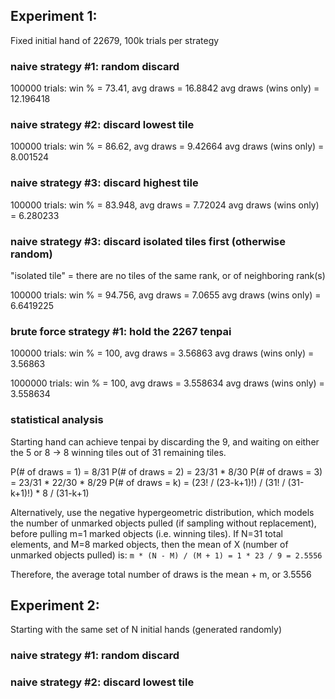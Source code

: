 ## Experiment 1:

Fixed initial hand of 22679, 100k trials per strategy

### naive strategy #1: random discard

100000 trials: win % = 73.41, avg draws = 16.8842
avg draws (wins only) = 12.196418

### naive strategy #2: discard lowest tile

100000 trials: win % = 86.62, avg draws = 9.42664
avg draws (wins only) = 8.001524

### naive strategy #3: discard highest tile

100000 trials: win % = 83.948, avg draws = 7.72024
avg draws (wins only) = 6.280233

### naive strategy #3: discard isolated tiles first (otherwise random)

"isolated tile" = there are no tiles of the same rank, or of neighboring rank(s)

100000 trials: win % = 94.756, avg draws = 7.0655
avg draws (wins only) = 6.6419225

### brute force strategy #1: hold the 2267 tenpai

100000 trials: win % = 100, avg draws = 3.56863
avg draws (wins only) = 3.56863

1000000 trials: win % = 100, avg draws = 3.558634
avg draws (wins only) = 3.558634

### statistical analysis

Starting hand can achieve tenpai by discarding the 9, and waiting on either the 5 or 8 -> 8 winning tiles out of 31 remaining tiles.

P(# of draws = 1) = 8/31
P(# of draws = 2) = 23/31 \* 8/30
P(# of draws = 3) = 23/31 \* 22/30 \* 8/29
P(# of draws = k) = (23! / (23-k+1)!) / (31! / (31-k+1)!) \* 8 / (31-k+1)

Alternatively, use the negative hypergeometric distribution, which models the number of unmarked objects pulled (if sampling without replacement), before pulling m=1 marked objects (i.e. winning tiles). If N=31 total elements, and M=8 marked objects, then the mean of X (number of unmarked objects pulled) is:
`m * (N - M) / (M + 1) = 1 * 23 / 9 = 2.5556`

Therefore, the average total number of draws is the mean + m, or 3.5556

## Experiment 2:

Starting with the same set of N initial hands (generated randomly)

### naive strategy #1: random discard

### naive strategy #2: discard lowest tile

